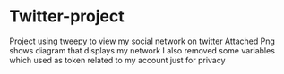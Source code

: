 # Twitter-project
Project using tweepy to view my social network on twitter
Attached Png shows diagram that displays my network
I also removed some variables which used as token related to my account just for privacy
